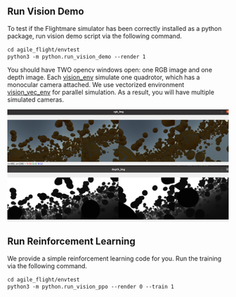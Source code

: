 ## Run Vision Demo

To test if the Flightmare simulator has been correctly installed as a python package, run vision demo script via the following command. 

```
cd agile_flight/envtest
python3 -m python.run_vision_demo --render 1
```

You should have TWO opencv windows open: one RGB image and one depth image. 
Each [vision_env](/flightmare/flightlib/include/flightlib/envs/vision_env/vision_env.hpp) simulate one quadrotor, which has a monocular camera attached. We use vectorized environment [vision_vec_env](/flightmare/flightlib/include/flightlib/envs/vision_env/vision_env.hpp) for parallel simulation. As a result, you will have multiple simulated cameras. 

![vision_demo](/docs/imgs/vision_demo.png)

## Run Reinforcement Learning  

We provide a simple reinforcement learning code for you. Run the training via the following command. 

```
cd agile_flight/envtest
python3 -m python.run_vision_ppo --render 0 --train 1
```